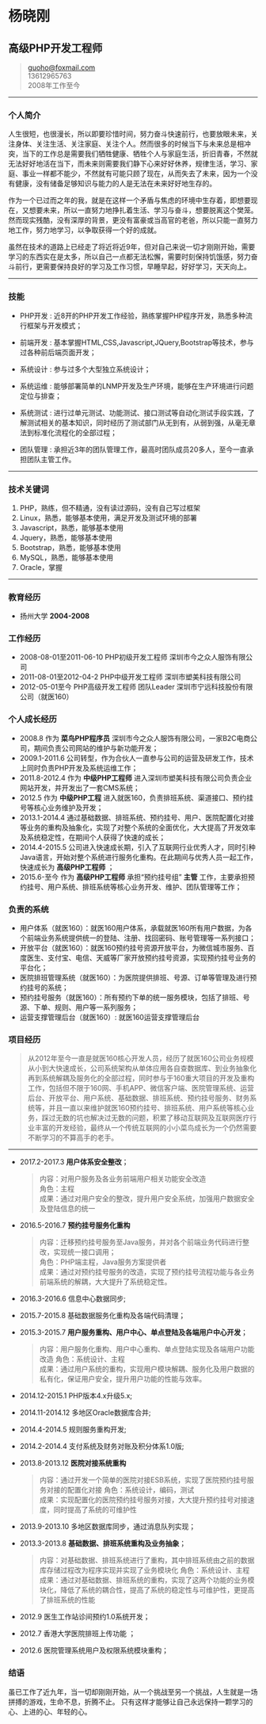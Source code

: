 # 杨晓刚
## 高级PHP开发工程师

> [guoho@foxmail.com](guoho@foxmail.com)   
> 13612965763   
> 2008年工作至今

------

### 个人简介

人生很短，也很漫长，所以即要珍惜时间，努力奋斗快速前行，也要放眼未来，关注身体、关注生活、关注家庭、关注个人。然而很多的时候当下与未来总是相冲突，当下的工作总是需要我们牺牲健康、牺牲个人与家庭生活，折旧青春，不然就无法好好地活在当下，而未来则需要我们静下心来好好休养，规律生活，学习、家庭、事业一样都不能少，不然就有可能只顾了现在，从而失去了未来，因为一个没有健康，没有储备足够知识与能力的人是无法在未来好好地生存的。

作为一个已过而之年的我，就是在这样一个矛盾与焦虑的环境中生存着，即想要现在，又想要未来，所以一直努力地挣扎着生活、学习与奋斗，想要脱离这个樊笼。然而现实残酷，没有深厚的背景，更没有富豪或当高官的老爸，所以只能一直努力地工作，努力地学习，以争取获得一个好的成就。

虽然在技术的道路上已经走了将近将近9年，但对自己来说一切才刚刚开始，需要学习的东西实在是太多，所以自己一点都无法松懈，需要时刻保持饥饿感，努力奋斗前行，更需要保持良好的学习及工作习惯，早睡早起，好好学习，天天向上。

------

### 技能

* PHP开发
  : 近8开的PHP开发工作经验，熟练掌握PHP程序开发，熟悉多种流行框架与开发模式；

* 前端开发
  : 基本掌握HTML,CSS,Javascript,JQuery,Bootstrap等技术，参与过各种前后端页面开发；

* 系统设计
  : 参与过多个大型独立系统设计；
  
* 系统运维
  : 能够部署简单的LNMP开发及生产环境，能够在生产环境进行问题定位与排查；
   
* 系统测试
  : 进行过单元测试、功能测试、接口测试等自动化测试手段实践，了解测试相关的基本知识，同时经历了测试部门从无到有，从弱到强，从毫无章法到标准化流程化的全部过程；
  
* 团队管理
  : 承担近3年的团队管理工作，最高时团队成员20多人，至今一直承担团队主管工作。
 
  
-------

### 技术关键词

1. PHP，熟练，但不精通，没有读过源码，没有自己写过框架
1. Linux，熟悉，能够基本使用，满足开发及测试环境的部署
1. Javascript，熟悉，能够基本使用
1. Jquery，熟悉，能够基本使用
2. Bootstrap，熟悉，能够基本使用
3. MySQL，熟悉，能够基本使用
4. Oracle，掌握

------
### 教育经历

* 扬州大学 __2004-2008__

### 工作经历

* 2008-08-01至2011-06-10 PHP初级开发工程师  深圳市今之众人服饰有限公司 
* 2011-08-01至2012-04-2  PHP中级开发工程师  深圳市塑美科技有限公司 
* 2012-05-01至今 PHP高级开发工程师 团队Leader  深圳市宁远科技股份有限公司（就医160）
  
### 个人成长经历
* 2008.8 作为 __菜鸟PHP程序员__ 深圳市今之众人服饰有限公司，一家B2C电商公司，期间负责公司网站的维护与新功能开发；
* 2009.1-2011.6 公司转型，作为合伙人一直参与公司的运营及研发工作，技术上同时负责PHP开发及系统运维工作；
* 2011.8-2012.4 作为 __中级PHP工程师__ 进入深圳市塑美科技有限公司负责企业网站开发，并开发出了一套CMS系统；
* 2012.5 作为 __中级PHP工程__ 进入就医160，负责排班系统、渠道接口、预约挂号等核心业务维护及开发；
* 2013.1-2014.4 通过基础数据、排班系统、预约挂号、用户、医院配置化对接等业务的重构及抽象化，实现了对整个系统的全面优化，大大提高了开发效率及系统稳定性，在期间个人获得了快速的成长；
* 2014.4-2015.5 公司进入快速成长期，引入了互联网行业优秀人才，同时引种Java语言，开始对整个系统进行服务化重构。在此期间与优秀人员一起工作，快速成长为 __高级PHP工程师__ ；
* 2015.6-至今 作为 __高级PHP工程师__ 承担“预约挂号组” __主管__ 工作，主要承担预约挂号、用户系统、排班系统等核心业务开发、维护、团队管理等工作；


### 负责的系统

* 用户体系（就医160）：就医160用户体系，承载就医160所有用户数据，为各个前端业务系统提供统一的登陆、注册、找回密码、账号管理等一系列接口；
* 开放平台（就医160）：就医160预约挂号资源开放平台，为微信城市服务、百度医生、支付宝、电信、天威等厂家开放预约挂号资源，实现预约挂号业务的平台化；
* 医院排班管理系统（就医160）：为医院提供排班、号源、订单等管理及进行预约挂号的系统；
* 预约挂号服务（就医160）：所有预约下单的统一服务模块，包括了排班、号源、下单、规则、用户等一系列服务；
* 运营支撑管理后台（就医160）: 就医160运营支撑管理后台


### 项目经历

> 从2012年至今一直是就医160核心开发人员，经历了就医160公司业务规模从小到大快速成长，公司系统架构从单体应用各自查数据库、到业务抽象化再到系统解耦及服务化的全部过程，同时参与于160重大项目的开发及重构工作，包括但不限于160网、手机APP、微信客户端、医院管理系统、运营后台、开放平台、用户系统、基础数据、排班系统、预约挂号服务、财务系统等，并且一直以来维护就医160预约挂号、排班系统、用户系统等核心业务，踩过无数的坑也解决过无数的问题，积累了移动互联网及互联网医疗行业丰富的开发经验，最终从一个传统互联网的小小菜鸟成长为一个仍然需要不断学习的不算高手的老手。

------

* 2017.2-2017.3 **用户体系安全整改**；

  > 内容：对用户服务及各业务前端用户相关功能安全改造  
  > 角色：主程      
  > 成果：通过对用户安全的整改，提升用户安全系统，加强用户数据安全及登陆信息的统一
  
* 2016.5-2016.7 **预约挂号服务化重构**
  > 内容：迁移预约挂号服务至Java服务，并对各个前端业务代码进行整改，实现统一接口调用；  
  > 角色：PHP端主程，Java服务方案提供者      
  > 成果：通过对预约挂号服务的改造，实现了预约挂号流程功能与各业务前端系统的解耦，大大提升了系统稳定性。
  
* 2016.3-2016.6 信息中心数据同步;
* 2015.7-2015.8 基础数据服务化重构及各端代码清理；
* 2015.3-2015.7 **用户服务重构、用户中心、单点登陆及各端用户中心开发**；

  > 内容：用户服务化重构、用户中心重构、单点登陆实现及各端用户功能改造
  > 角色：系统设计、主程      
  > 成果：通过用户系统的重构，实现用户模块解耦、服务化及用户数据的私有化，保证用户安全，提升用户功能的性能与效率。
    
* 2014.12-2015.1 PHP版本4.x升级5.x;
* 2014.11-2014.12 多地区Oracle数据库合并;
* 2014.4-2014.5 规则服务重构开发;
* 2014.2-2014.4 支付系统及财务对账及积分体系1.0版;
* 2013.8-2013.12 **医院对接系统重构**

  > 内容：通过开发一个简单的医院对接ESB系统，实现了医院预约挂号服务对接的配置化对接
  > 角色：系统设计，编码，测试     
  > 成果：实现配置化的医院预约挂号服务对接，大大提升预约挂号对接速度，同时提高了系统的可维护性
  
* 2013.9-2013.10 多地区数据库同步，通过消息队列实现；
* 2013.3-2013.8 **基础数据、排班系统重构及业务抽象**；

  > 内容：对基础数据、排班系统进行了重构，其中排班系统由之前的数据库存储过程改为程序实现并实现了业务模块化 
  > 角色：系统设计、主程     
  > 成果：通过对基础数据、排班系统的重构，实现了这两个功能的业务模块化，降低了系统的耦合性，提高了系统的稳定性与可维护性，更提高了排班系统的性能
    
* 2012.9 医生工作站诊间预约1.0系统开发；
* 2012.7 香港大学医院排班上传功能	；
* 2012.6 医院管理系统用户及权限系统模块重构；




### 结语
虽已工作了近九年，当一切却刚刚开始，从一个挑战至另一个挑战，人生就是一场拼搏的游戏，生命不息，折腾不止。 只有这样才能够让自己永远保持一颗学习的心、上进的心、年轻的心。

